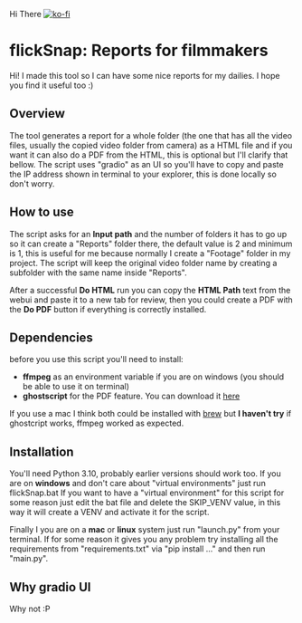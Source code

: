 ﻿Hi There [![ko-fi](https://ko-fi.com/img/githubbutton_sm.svg)](https://ko-fi.com/R5R7L8YJ3)
# flickSnap: Reports for filmmakers

Hi! I made this tool so I can have some nice reports for my dailies. I hope you find it useful too :)

## Overview

The tool generates a report for a whole folder (the one that has all the video files, usually the copied video folder from camera) as a HTML file and if you want it can also do a PDF from the HTML, this is optional but I'll clarify that bellow. The script uses "gradio" as an UI so you'll have to copy and paste the IP address shown in terminal to your explorer, this is done locally so don't worry.

## How to use

The script asks for an **Input path** and the number of folders it has to go up so it can create a "Reports" folder there, the default value is 2 and minimum is 1, this is useful for me because normally I create a "Footage" folder in my project. The script will keep the original video folder name by creating a subfolder with the same name inside "Reports".

After a successful **Do HTML** run you can copy the **HTML Path** text from the webui and paste it to a new tab for review, then you could create a PDF with the **Do PDF** button if everything is correctly installed.

## Dependencies 

before you use this script you'll need to install: 
- **ffmpeg**  as an environment variable if you are on windows (you should be able to use it on terminal)
- **ghostscript** for the PDF feature. You can download it [here](https://www.ghostscript.com/)

If you use a mac I think both could be installed with [brew](https://brew.sh/index_es) but **I haven't try** if ghostcript works, ffmpeg worked as expected.

## Installation

You'll need Python 3.10, probably earlier versions should work too.
If you are on **windows** and don't care about "virtual environments" just run flickSnap.bat
If you want to have a "virtual environment" for this script for some reason just edit the bat file and delete the SKIP_VENV value, in this way it will create a VENV and activate it for the script.

Finally I you are on a **mac** or **linux** system just run "launch.py" from your terminal. If for some reason it gives you any problem try installing all the requirements from "requirements.txt" via "pip install ..."  and then run "main.py".

## Why gradio UI

Why not :P
